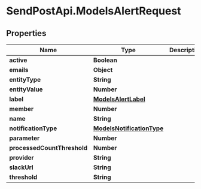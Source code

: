 # SendPostApi.ModelsAlertRequest

## Properties
Name | Type | Description | Notes
------------ | ------------- | ------------- | -------------
**active** | **Boolean** |  | [optional] 
**emails** | **Object** |  | [optional] 
**entityType** | **String** |  | [optional] 
**entityValue** | **Number** |  | [optional] 
**label** | [**ModelsAlertLabel**](ModelsAlertLabel.md) |  | [optional] 
**member** | **Number** |  | [optional] 
**name** | **String** |  | [optional] 
**notificationType** | [**ModelsNotificationType**](ModelsNotificationType.md) |  | [optional] 
**parameter** | **Number** |  | [optional] 
**processedCountThreshold** | **Number** |  | [optional] 
**provider** | **String** |  | [optional] 
**slackUrl** | **String** |  | [optional] 
**threshold** | **String** |  | [optional] 



